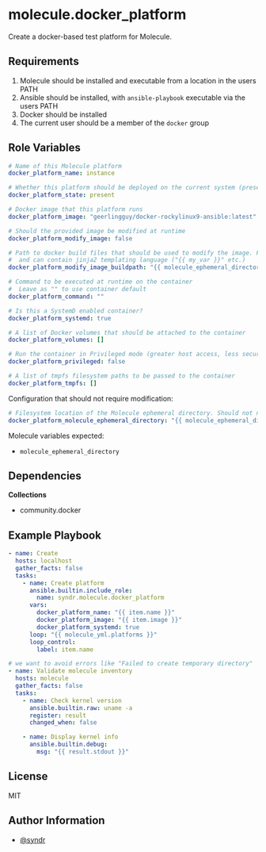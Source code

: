 molecule.docker_platform
=========

Create a docker-based test platform for Molecule.

Requirements
------------

1. Molecule should be installed and executable from a location in the users PATH
1. Ansible should be installed, with `ansible-playbook` executable via the users PATH
1. Docker should be installed
1. The current user should be a member of the `docker` group

Role Variables
--------------

```yaml
# Name of this Molecule platform
docker_platform_name: instance

# Whether this platform should be deployed on the current system (present/absent)
docker_platform_state: present

# Docker image that this platform runs
docker_platform_image: "geerlingguy/docker-rockylinux9-ansible:latest"

# Should the provided image be modified at runtime
docker_platform_modify_image: false

# Path to docker build files that should be used to modify the image. Files are treated as templates
#  and can contain jinja2 templating language ("{{ my_var }}" etc.)
docker_platform_modify_image_buildpath: "{{ molecule_ephemeral_directory }}/build"

# Command to be executed at runtime on the container
#  Leave as "" to use container default
docker_platform_command: ""

# Is this a SystemD enabled container?
docker_platform_systemd: true

# A list of Docker volumes that should be attached to the container
docker_platform_volumes: []

# Run the container in Privileged mode (greater host access, less security!)
docker_platform_privileged: false

# A list of tmpfs filesystem paths to be passed to the container
docker_platform_tmpfs: []
```

Configuration that should not require modification:  
```yaml
# Filesystem location of the Molecule ephemeral directory. Should not need to be updated by the user of this role!
docker_platform_molecule_ephemeral_directory: "{{ molecule_ephemeral_directory }}"
```

Molecule variables expected:
- `molecule_ephemeral_directory`

Dependencies
------------

**Collections**  
- community.docker

Example Playbook
----------------

```yaml
- name: Create
  hosts: localhost
  gather_facts: false
  tasks:
    - name: Create platform
      ansible.builtin.include_role:
        name: syndr.molecule.docker_platform
      vars:
        docker_platform_name: "{{ item.name }}"
        docker_platform_image: "{{ item.image }}"
        docker_platform_systemd: true
      loop: "{{ molecule_yml.platforms }}"
      loop_control:
        label: item.name

# we want to avoid errors like "Failed to create temporary directory"
- name: Validate molecule inventory
  hosts: molecule
  gather_facts: false
  tasks:
    - name: Check kernel version
      ansible.builtin.raw: uname -a
      register: result
      changed_when: false

    - name: Display kernel info
      ansible.builtin.debug:
        msg: "{{ result.stdout }}"

```


License
-------

MIT

Author Information
------------------

- [@syndr](https://github.com/syndr/)


